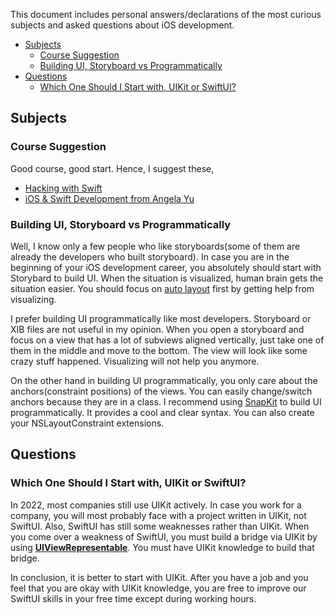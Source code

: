 This document includes personal answers/declarations of the most curious subjects and asked questions about iOS development.

- [Subjects](#subjects)
  - [Course Suggestion](#course-suggestion) 
  - [Building UI, Storyboard vs Programmatically](#building-ui-storyboard-vs-programmatically)
- [Questions](#questions)
  - [Which One Should I Start with, UIKit or SwiftUI?](#which-one-should-i-start-with-uikit-or-swiftui)

## Subjects

### Course Suggestion
Good course, good start. Hence, I suggest these,
- [Hacking with Swift](https://www.hackingwithswift.com/learn)
- [iOS & Swift Development from Angela Yu](https://www.udemy.com/course/ios-13-app-development-bootcamp/)

### Building UI, Storyboard vs Programmatically
Well, I know only a few people who like storyboards(some of them are already the developers who built storyboard). In case you are in the beginning of your iOS development career, you absolutely should start with Storybard to build UI. When the situation is visualized, human brain gets the situation easier. You should focus on [auto layout](https://developer.apple.com/library/archive/documentation/UserExperience/Conceptual/AutolayoutPG/index.html) first by getting help from visualizing.

I prefer building UI programmatically like most developers. Storyboard or XIB files are not useful in my opinion. When you open a storyboard and focus on a view that has a lot of subviews aligned vertically, just take one of them in the middle and move to the bottom. The view will look like some crazy stuff happened. Visualizing will not help you anymore. 

On the other hand in building UI programmatically, you only care about the anchors(constraint positions) of the views. You can easily change/switch anchors because they are in a class. I recommend using [SnapKit](https://github.com/SnapKit/SnapKit) to build UI programmatically. It provides a cool and clear syntax. You can also create your NSLayoutConstraint extensions.

## Questions

### Which One Should I Start with, UIKit or SwiftUI?
In 2022, most companies still use UIKit actively. In case you work for a company, you will most probably face with a project written in UIKit, not SwiftUI. Also, SwiftUI has still some weaknesses rather than UIKit. When you come over a weakness of SwiftUI, you must build a bridge via UIKit by using **[UIViewRepresentable](https://developer.apple.com/documentation/swiftui/uiviewrepresentable)**. You must have UIKit knowledge to build that bridge.  

In conclusion, it is better to start with UIKit. After you have a job and you feel that you are okay with UIKit knowledge, you are free to improve our SwiftUI skills in your free time except during working hours.
